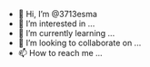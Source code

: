 - 👋 Hi, I’m @3713esma
- 👀 I’m interested in ...
- 🌱 I’m currently learning ...
- 💞️ I’m looking to collaborate on ...
- 📫 How to reach me ...

<!---
3713esma/3713esma is a ✨ special ✨ repository because its `README.md` (this file) appears on your GitHub profile.
You can click the Preview link to take a look at your changes.
--->
